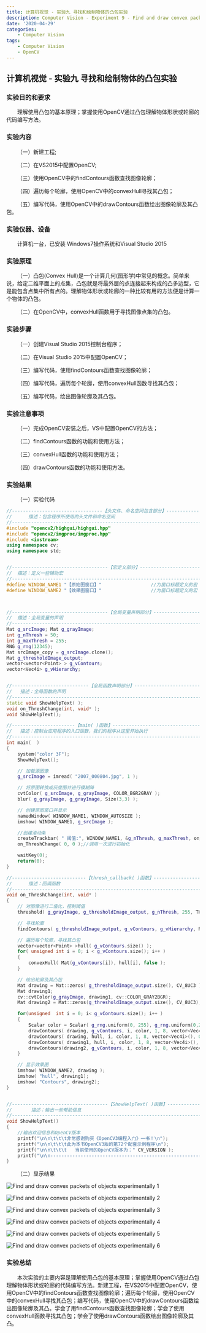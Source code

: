```yaml
---
title: 计算机视觉 - 实验九 寻找和绘制物体的凸包实验
description: Computer Vision - Experiment 9 - Find and draw convex packets of objects experimentally
date: '2020-04-29'
categories:
    - Computer Vision
tags:
    - Computer Vision
    - OpenCV
---
```


## 计算机视觉 - 实验九 寻找和绘制物体的凸包实验

### 实验目的和要求

&emsp;&emsp;理解使用凸包的基本原理；掌握使用OpenCV通过凸包理解物体形状或轮廊的代码编写方法。

### 实验内容

&emsp;&emsp;（一）新建工程;

&emsp;&emsp;（二）在VS2015中配置OpenCV;

&emsp;&emsp;（三）使用OpenCV中的findContours函数查找图像轮廓；

&emsp;&emsp;（四）遍历每个轮廓，使用OpenCV中的convexHull寻找其凸包；

&emsp;&emsp;（五）编写代码，使用OpenCV中的drawContours函数绘出图像轮廓及其凸包。

### 实验仪器、设备

&emsp;&emsp;计算机一台，已安装 Windows7操作系统和Visual Studio 2015

### 实验原理

&emsp;&emsp;（一）凸包(Convex Hull)是一个计算几何(图形学)中常见的概念。简单来说，给定二维平面上的点集，凸包就是将最外层的点连接起来构成的凸多边型，它是能包含点集中所有点的。理解物体形状或轮廊的一种比较有用的方法便是计算一个物体的凸包。

&emsp;&emsp;（二）在OpenCV中，convexHull函数用于寻找图像点集的凸包。

### 实验步骤

&emsp;&emsp;（一）创建Visual Studio 2015控制台程序；

&emsp;&emsp;（二）在Visual Studio 2015中配置OpenCV；

&emsp;&emsp;（三）编写代码，使用findContours函数查找图像轮廓；

&emsp;&emsp;（四）编写代码，遍历每个轮廓，使用convexHull函数寻找其凸包；

&emsp;&emsp;（五）编写代码，绘出图像轮廓及其凸包。

### 实验注意事项

&emsp;&emsp;（一）完成OpenCV安装之后，VS中配置OpenCV的方法；

&emsp;&emsp;（二）findContours函数的功能和使用方法；

&emsp;&emsp;（三）convexHull函数的功能和使用方法；

&emsp;&emsp;（四）drawContours函数的功能和使用方法。

### 实验结果

&emsp;&emsp;（一）实验代码

```cpp
//---------------------------------【头文件、命名空间包含部分】---------------------------
//		描述：包含程序所使用的头文件和命名空间
//-------------------------------------------------------------------------------------
#include "opencv2/highgui/highgui.hpp"
#include "opencv2/imgproc/imgproc.hpp"
#include <iostream>
using namespace cv;
using namespace std;


//-----------------------------------【宏定义部分】----------------------------------
//  描述：定义一些辅助宏 
//-------------------------------------------------------------------------------------
#define WINDOW_NAME1 "【原始图窗口】"					//为窗口标题定义的宏 
#define WINDOW_NAME2 "【效果图窗口】"					//为窗口标题定义的宏 



//-----------------------------------【全局变量声明部分】-------------------------------
//  描述：全局变量的声明
//------------------------------------------------------------------------------------
Mat g_srcImage; Mat g_grayImage;
int g_nThresh = 50;
int g_maxThresh = 255;
RNG g_rng(12345);
Mat srcImage_copy = g_srcImage.clone();
Mat g_thresholdImage_output;
vector<vector<Point> > g_vContours;
vector<Vec4i> g_vHierarchy;


//----------------------------【全局函数声明部分】--------------------------------------
//   描述：全局函数的声明
//-------------------------------------------------------------------------------------
static void ShowHelpText( );
void on_ThreshChange(int, void* );
void ShowHelpText();

//-----------------------【main( )函数】------------------------------------------
//   描述：控制台应用程序的入口函数，我们的程序从这里开始执行
//------------------------------------------------------------------------------------
int main(  )
{
	system("color 3F");
	ShowHelpText();

	// 加载源图像
	g_srcImage = imread( "2007_000804.jpg", 1 );

	// 将原图转换成灰度图并进行模糊降
	cvtColor( g_srcImage, g_grayImage, COLOR_BGR2GRAY );
	blur( g_grayImage, g_grayImage, Size(3,3) );

	// 创建原图窗口并显示
	namedWindow( WINDOW_NAME1, WINDOW_AUTOSIZE );
	imshow( WINDOW_NAME1, g_srcImage );

	//创建滚动条
	createTrackbar( " 阈值:", WINDOW_NAME1, &g_nThresh, g_maxThresh, on_ThreshChange );
	on_ThreshChange( 0, 0 );//调用一次进行初始化

	waitKey(0);
	return(0);
}

//---------------------------【thresh_callback( )函数】----------------------------------
//      描述：回调函数
//-------------------------------------------------------------------------------------
void on_ThreshChange(int, void* )
{
	// 对图像进行二值化，控制阈值
	threshold( g_grayImage, g_thresholdImage_output, g_nThresh, 255, THRESH_BINARY );

	// 寻找轮廓
	findContours( g_thresholdImage_output, g_vContours, g_vHierarchy, RETR_TREE, CHAIN_APPROX_SIMPLE, Point(0, 0) );

	// 遍历每个轮廓，寻找其凸包
	vector<vector<Point> >hull( g_vContours.size() );
	for( unsigned int i = 0; i < g_vContours.size(); i++ )
	{  
		convexHull( Mat(g_vContours[i]), hull[i], false );
	}

	// 绘出轮廓及其凸包
	Mat drawing = Mat::zeros( g_thresholdImage_output.size(), CV_8UC3 );
	Mat drawing1;
	cv::cvtColor(g_grayImage, drawing1, cv::COLOR_GRAY2BGR);
	Mat drawing2 = Mat::zeros(g_thresholdImage_output.size(), CV_8UC3);

	for(unsigned  int i = 0; i< g_vContours.size(); i++ )
	{
		Scalar color = Scalar( g_rng.uniform(0, 255), g_rng.uniform(0,255), g_rng.uniform(0,255) );
		drawContours( drawing, g_vContours, i, color, 1, 8, vector<Vec4i>(), 0, Point() );
		drawContours( drawing, hull, i, color, 1, 8, vector<Vec4i>(), 0, Point() );
		drawContours( drawing1, hull, i, color, 1, 8, vector<Vec4i>(), 0, Point() );
		drawContours(drawing2, g_vContours, i, color, 1, 8, vector<Vec4i>(), 0, Point() );
	}

	// 显示效果图
	imshow( WINDOW_NAME2, drawing );
	imshow( "hull", drawing1);
	imshow( "Contours", drawing2);
}


//-----------------------------------【ShowHelpText( )函数】-----------------------------
//		 描述：输出一些帮助信息
//-------------------------------------------------------------------------------------
void ShowHelpText()
{
	//输出欢迎信息和OpenCV版本
	printf("\n\n\t\t\t非常感谢购买《OpenCV3编程入门》一书！\n");
	printf("\n\n\t\t\t此为本书OpenCV3版的第72个配套示例程序\n");
	printf("\n\n\t\t\t   当前使用的OpenCV版本为：" CV_VERSION );
	printf("\n\n------------------------------------------------------------------\n");
}
```

&emsp;&emsp;（二）显示结果

![Find and draw convex packets of objects experimentally 1](https://raw.githubusercontent.com/JavenJin/blog-image/master/content/post/Campus%20Projects/Computer%20Vision/Experiment%2009%20Find%20and%20draw%20convex%20packets%20of%20objects%20experimentally/find-and-draw-convex-packets-of-objects-experimentally1.png)

![Find and draw convex packets of objects experimentally 2](https://raw.githubusercontent.com/JavenJin/blog-image/master/content/post/Campus%20Projects/Computer%20Vision/Experiment%2009%20Find%20and%20draw%20convex%20packets%20of%20objects%20experimentally/find-and-draw-convex-packets-of-objects-experimentally2.png)

![Find and draw convex packets of objects experimentally 3](https://raw.githubusercontent.com/JavenJin/blog-image/master/content/post/Campus%20Projects/Computer%20Vision/Experiment%2009%20Find%20and%20draw%20convex%20packets%20of%20objects%20experimentally/find-and-draw-convex-packets-of-objects-experimentally3.png)

![Find and draw convex packets of objects experimentally 4](https://raw.githubusercontent.com/JavenJin/blog-image/master/content/post/Campus%20Projects/Computer%20Vision/Experiment%2009%20Find%20and%20draw%20convex%20packets%20of%20objects%20experimentally/find-and-draw-convex-packets-of-objects-experimentally4.png)

![Find and draw convex packets of objects experimentally 5](https://raw.githubusercontent.com/JavenJin/blog-image/master/content/post/Campus%20Projects/Computer%20Vision/Experiment%2009%20Find%20and%20draw%20convex%20packets%20of%20objects%20experimentally/find-and-draw-convex-packets-of-objects-experimentally5.png)

![Find and draw convex packets of objects experimentally 6](https://raw.githubusercontent.com/JavenJin/blog-image/master/content/post/Campus%20Projects/Computer%20Vision/Experiment%2009%20Find%20and%20draw%20convex%20packets%20of%20objects%20experimentally/find-and-draw-convex-packets-of-objects-experimentally6.png)

### 实验总结

&emsp;&emsp;本次实验的主要内容是理解使用凸包的基本原理；掌握使用OpenCV通过凸包理解物体形状或轮廊的代码编写方法。新建工程，在VS2015中配置OpenCV，使用OpenCV中的findContours函数查找图像轮廓；遍历每个轮廓，使用OpenCV中的convexHull寻找其凸包；编写代码，使用OpenCV中的drawContours函数绘出图像轮廓及其凸。学会了用findContours函数查找图像轮廓；学会了使用convexHull函数寻找其凸包；学会了使用drawContours函数绘出图像轮廓及其凸。